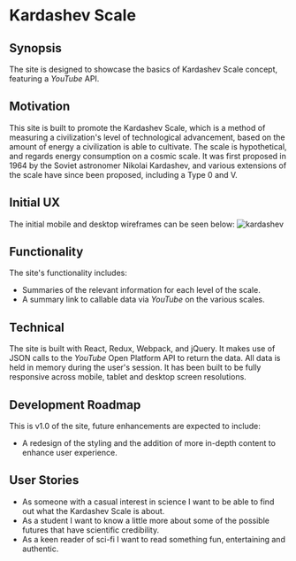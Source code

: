 #  Kardashev Scale

## Synopsis

The site is designed to showcase the basics of Kardashev Scale concept, featuring a *YouTube* API.  

## Motivation

This site is built to promote the Kardashev Scale, which is a method of measuring a civilization's level of technological advancement, based on the amount of energy a civilization is able to cultivate. The scale is hypothetical, and regards energy consumption on a cosmic scale. It was first proposed in 1964 by the Soviet astronomer Nikolai Kardashev, and various extensions of the scale have since been proposed, including a Type 0 and V. 

## Initial UX

The initial mobile and desktop wireframes can be seen below:
![kardashev](https://cloud.githubusercontent.com/assets/22433378/23744892/f5dd9c72-04ad-11e7-9957-34bff7404fbd.png)

## Functionality

The site's functionality includes:

* Summaries of the relevant information for each level of the scale.
* A summary link to callable data via *YouTube* on the various scales.

## Technical

The site is built with React, Redux, Webpack, and jQuery. It makes use of JSON calls to the *YouTube* Open Platform API to return the data. All data is held in memory during the user's session. It has been built to be fully responsive across mobile, tablet and desktop screen resolutions.

## Development Roadmap

This is v1.0 of the site, future enhancements are expected to include:
* A redesign of the styling and the addition of more in-depth content to enhance user experience. 

## User Stories
* As someone with a casual interest in science I want to be able to find out what the Kardashev Scale is about.
* As a student I want to know a little more about some of the possible futures that have scientific credibility.
* As a keen reader of sci-fi I want to read something fun, entertaining and authentic.
